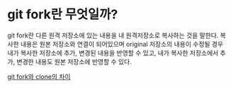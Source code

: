 # git fork란 무엇일까?
git fork란 다른 원격 저장소에 있는 내용을 내 원격저장소로 복사하는 것을 말한다.
복사한 내용은 원본 저장소와 연결이 되어있으며 original 저장소의 내용이 수정될 경우
내가 복사한 저장소에 추가, 변경된 내용을 반영할 수 있고, 내가 복사한 저장소에서 추가, 변경한
내용도 원본 저장소에 반영할 수 있다.

[git fork와 clone의 차이](!https://velog.io/@imacoolgirlyo/Git-fork%EC%99%80-clone-%EC%9D%98-%EC%B0%A8%EC%9D%B4%EC%A0%90-5sjuhwfzgp)
